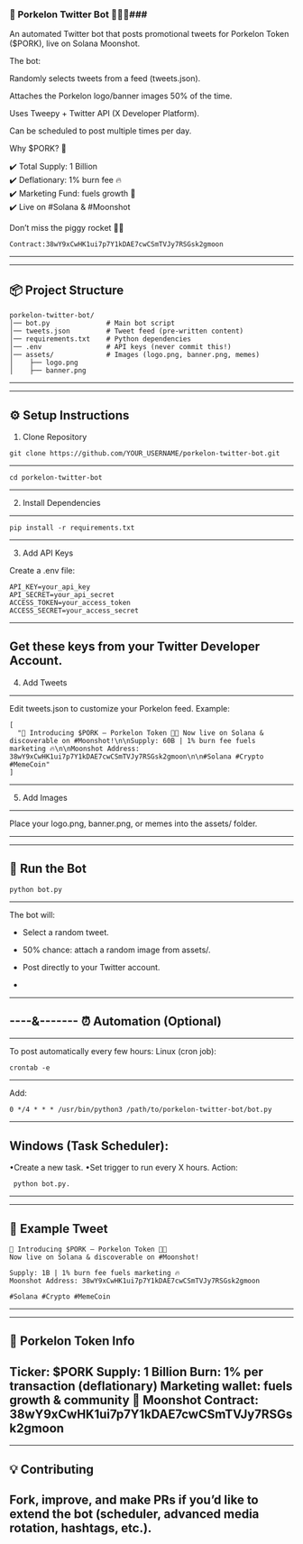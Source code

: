 ### 🐖 Porkelon Twitter Bot 🚀🚀🚀###

An automated Twitter bot that posts promotional tweets for Porkelon Token ($PORK), live on Solana Moonshot.

The bot:

Randomly selects tweets from a feed (tweets.json).

Attaches the Porkelon logo/banner images 50% of the time.

Uses Tweepy + Twitter API (X Developer Platform).

Can be scheduled to post multiple times per day.

Why $PORK? 🐖

✔️ Total Supply: 1 Billion  
✔️ Deflationary: 1% burn fee 🔥  
✔️ Marketing Fund: fuels growth 🚀  
✔️ Live on #Solana & #Moonshot  

Don’t miss the piggy rocket 🐷🚀  
```
Contract:38wY9xCwHK1ui7p7Y1kDAE7cwCSmTVJy7RSGsk2gmoon
```
---
-----------------
📦 Project Structure
-----------------
```
porkelon-twitter-bot/
│── bot.py              # Main bot script
│── tweets.json         # Tweet feed (pre-written content)
│── requirements.txt    # Python dependencies
│── .env                # API keys (never commit this!)
│── assets/             # Images (logo.png, banner.png, memes)
│    ├── logo.png
│    ├── banner.png
```
---
-------

⚙️ Setup Instructions
----------
1. Clone Repository
   
```
git clone https://github.com/YOUR_USERNAME/porkelon-twitter-bot.git
```
---
```
cd porkelon-twitter-bot
```
----------
2. Install Dependencies
---------
```
pip install -r requirements.txt
```
---
3. Add API Keys

Create a .env file:
```
API_KEY=your_api_key
API_SECRET=your_api_secret
ACCESS_TOKEN=your_access_token
ACCESS_SECRET=your_access_secret
```
------------
Get these keys from your Twitter Developer Account.
------------

4. Add Tweets
---
Edit tweets.json to customize your Porkelon feed. Example:
```
[
  "🚀 Introducing $PORK — Porkelon Token 🐖💫 Now live on Solana & discoverable on #Moonshot!\n\nSupply: 60B | 1% burn fee fuels marketing 🔥\n\nMoonshot Address: 38wY9xCwHK1ui7p7Y1kDAE7cwCSmTVJy7RSGsk2gmoon\n\n#Solana #Crypto #MemeCoin"
]
```
---
5. Add Images
---

Place your logo.png, banner.png, or memes into the assets/ folder.

---
-------
🚀 Run the Bot
--------
```
python bot.py
```
---
The bot will:

* Select a random tweet.

* 50% chance: attach a random image from       assets/.

* Post directly to your Twitter account.
* 
---
----&-------
⏰ Automation (Optional)
-------------
---
To post automatically every few hours:
Linux (cron job):
```
crontab -e
```
---

Add: 
```
0 */4 * * * /usr/bin/python3 /path/to/porkelon-twitter-bot/bot.py
```
---
Windows (Task Scheduler):
---

•Create a new task.
•Set trigger to run every X hours.
Action:
```
 python bot.py.
```
---
-------------
📢 Example Tweet
------------
```
🚀 Introducing $PORK — Porkelon Token 🐖💫
Now live on Solana & discoverable on #Moonshot!
```
```
Supply: 1B | 1% burn fee fuels marketing 🔥
Moonshot Address: 38wY9xCwHK1ui7p7Y1kDAE7cwCSmTVJy7RSGsk2gmoon

#Solana #Crypto #MemeCoin
```
---
----------
🐷 Porkelon Token Info
----------
Ticker: $PORK
Supply: 1 Billion
Burn: 1% per transaction (deflationary)
Marketing wallet: fuels growth & community 🚀
Moonshot Contract:
38wY9xCwHK1ui7p7Y1kDAE7cwCSmTVJy7RSGsk2gmoon
---
---
💡 Contributing
---

Fork, improve, and make PRs if you’d like to extend the bot (scheduler, advanced media rotation, hashtags, etc.).
---


